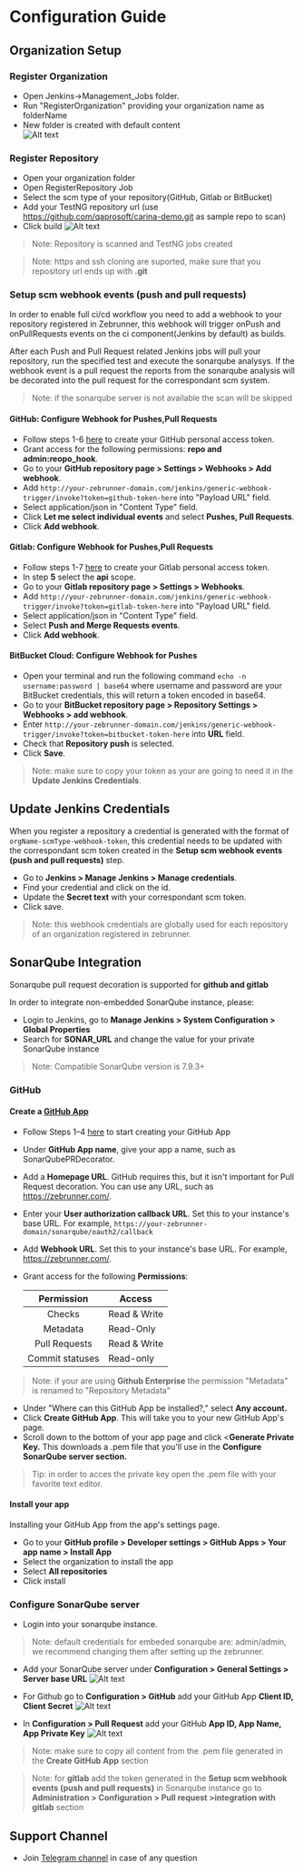 # Configuration Guide
   
## Organization Setup        
### Register Organization
   
  * Open Jenkins->Management_Jobs folder.
  * Run "RegisterOrganization" providing your organization name as folderName
  * New folder is created with default content   
  ![Alt text](https://github.com/zebrunner/zebrunner/blob/develop/docs/img/Organization.png?raw=true "Organization")

### Register Repository
   * Open your organization folder
   * Open RegisterRepository Job
   * Select the scm type of your repository(GitHub, Gitlab or BitBucket)
   * Add your TestNG repository url (use https://github.com/qaprosoft/carina-demo.git as sample repo to scan)
   * Click build
   ![Alt text](https://github.com/qaprosoft/qps-infra/blob/develop/docs/img/Repository.png?raw=true "Repository")
   > Note: Repository is scanned and TestNG jobs created
   
   > Note: https and ssh cloning are suported, make sure that you repository url ends up with **.git**

### Setup scm webhook events (push and pull requests)

 In order to enable full ci/cd workflow you need to add a webhook to your repository registered in Zebrunner, this webhook will trigger onPush and onPullRequests events on the ci component(Jenkins by default) as builds. 
 
 After each Push and Pull Request related Jenkins jobs will pull your repository, run the specified test and execute the sonarqube analysys. If the webhook event is a pull request the reports from the sonarqube analysis will be decorated into the pull request for the correspondant scm system.
 
 > Note: if the sonarqube server is not available the scan will be skipped
 
#### GitHub: Configure Webhook for Pushes,Pull Requests
   
   * Follow steps 1-6 [here](https://docs.github.com/en/free-pro-team@latest/github/authenticating-to-github/creating-a-personal-access-token) to create your GitHub personal access token.
   * Grant access for the following permissions: **repo and admin:reopo_hook**.
   * Go to your **GitHub repository page > Settings > Webhooks > Add webhook**.
   * Add `http://your-zebrunner-domain.com/jenkins/generic-webhook-trigger/invoke?token=github-token-here` into "Payload URL" field.
   * Select application/json in "Content Type" field.
   * Click **Let me select individual events** and select **Pushes, Pull Requests**.
   * Click **Add webhook**.
   
#### Gitlab: Configure Webhook for Pushes,Pull Requests 

   * Follow steps 1-7 [here](https://docs.gitlab.com/ee/user/profile/personal_access_tokens.html#creating-a-personal-access-token) to create your Gitlab personal access token.
   * In step **5** select the **api** scope.
   * Go to your **Gitlab repository page > Settings > Webhooks**.
   * Add `http://your-zebrunner-domain.com/jenkins/generic-webhook-trigger/invoke?token=gitlab-token-here` into "Payload URL" field.
   * Select application/json in "Content Type" field.
   * Select **Push and Merge Requests events**.
   * Click **Add webhook**.
   
   #### BitBucket Cloud: Configure Webhook for Pushes

   * Open your terminal and run the following command ```echo -n username:password | base64``` where username and password are your BitBucket credentials, this will return a token encoded in base64.
   * Go to your **BitBucket repository page > Repository Settings > Webhooks > add webhook**.
   * Enter `http://your-zebrunner-domain.com/jenkins/generic-webhook-trigger/invoke?token=bitbucket-token-here` into **URL** field.
   * Check that **Repository push** is selected.
   * Click **Save**.
   
> Note: make sure to copy your token as your are going to need it in the **Update Jenkins Credentials**.

## Update Jenkins Credentials

When you register a repository a credential is generated with the format of `orgName-scmType-webhook-token`, this credential needs to be updated with the correspondant scm token created in the **Setup scm webhook events (push and pull requests)** step.

* Go to **Jenkins > Manage Jenkins > Manage credentials**.
* Find your credential and click on the id.
* Update the **Secret text** with your correspondant scm token.
* Click save.

> Note: this webhook credentials are globally used for each repository of an organization registered in zebrunner.

## SonarQube Integration

Sonarqube pull request decoration is supported for **github and gitlab**

In order to integrate non-embedded SonarQube instance, please:
  * Login to Jenkins, go to **Manage Jenkins > System Configuration > Global Properties**
  * Search for **SONAR_URL** and change the value for your private SonarQube instance
  > Note: Compatible SonarQube version is 7.9.3+
   
### GitHub

#### Create a [GitHub App](https://developer.github.com/apps/about-apps/)

  * Follow Steps 1–4 [here](https://developer.github.com/apps/building-github-apps/creating-a-github-app/) to start creating your GitHub App
  * Under **GitHub App name**, give your app a name, such as SonarQubePRDecorator.
  * Add a **Homepage URL**. GitHub requires this, but it isn't important for Pull Request decoration. You can use any URL, such as https://zebrunner.com/.
  * Enter your **User authorization callback URL**. Set this to your instance's base URL. For example, `https://your-zebrunner-domain/sonarqube/oauth2/callback`
  * Add **Webhook URL**. Set this to your instance's base URL. For example, https://zebrunner.com/.
  * Grant access for the following **Permissions**:
  
     |Permission                | Access        |
     |:------------------------:|---------------|
     |      Checks              | Read & Write  | 
     |      Metadata            | Read-Only     | 
     |      Pull Requests       | Read & Write  |
     |      Commit statuses     | Read-only     |
  > Note: if your are using **Github Enterprise** the permission "Metadata" is renamed to "Repository Metadata"

  * Under "Where can this GitHub App be installed?," select **Any account.**
  * Click **Create GitHub App**. This will take you to your new GitHub App's page.
  * Scroll down to the bottom of your app page and click <**Generate Private Key.** This downloads a .pem file that you'll use in the **Configure SonarQube server section.**
  > Tip: in order to acces the private key open the .pem file with your favorite text editor.
  
#### Install your app
Installing your GitHub App from the app's settings page.

  * Go to your **GitHub profile > Developer settings > GitHub Apps > Your app name > Install App**
  * Select the organization to install the app
  * Select **All repositories**
  * Click install

  
### Configure SonarQube server

  * Login into your sonarqube instance.
  > Note: default credentials for embeded sonarqube are: admin/admin, we recommend changing them after setting up the zebrunner.
  
  * Add your SonarQube server under **Configuration > General Settings > Server base URL**
  ![Alt text](https://github.com/qaprosoft/qps-infra/blob/develop/docs/img/SonarBaseUrlConfig.png?raw=true "SonarBaseUrlConfig")
  
  * For Github go to **Configuration > GitHub** add your GitHub App **Client ID, Client Secret**
  ![Alt text](https://github.com/qaprosoft/qps-infra/blob/develop/docs/img/SonarGitHubConfig.png?raw=true "SonarGitHubConfig")
   
  * In **Configuration > Pull Request** add your GitHub **App ID, App Name, App Private Key**
  ![Alt text](https://github.com/qaprosoft/qps-infra/blob/develop/docs/img/SonarPullRequestConfig.png?raw=true "SonarPullRequestConfig")
  
  > Note: make sure to copy all content from the .pem file generated in the **Create GitHub App** section
  
  > Note: for **gitlab** add the token generated in the **Setup scm webhook events (push and pull requests)** in Sonarqube instance go to **Administration > Configuration > Pull request >integration with gitlab** section


## Support Channel

  * Join [Telegram channel](https://t.me/zebrunner) in case of any question
